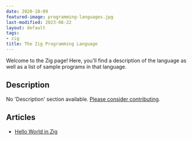 ```yaml
---
date: 2020-10-09
featured-image: programming-languages.jpg
last-modified: 2023-08-22
layout: default
tags:
- zig
title: The Zig Programming Language
---
```


Welcome to the Zig page! Here, you'll find a description of the language as well as a list of sample programs in that language.

## Description

No 'Description' section available. [Please consider contributing](https://github.com/TheRenegadeCoder/sample-programs-website).

## Articles

- [Hello World in Zig](https://sampleprograms.io/projects/hello-world/zig)